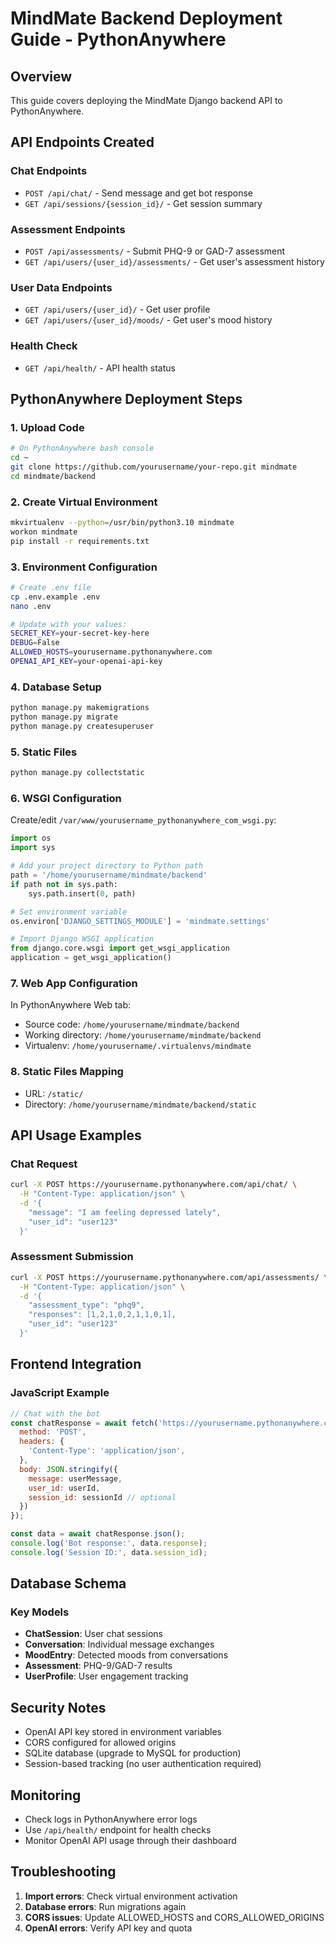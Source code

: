 # MindMate Backend Deployment Guide - PythonAnywhere

## Overview
This guide covers deploying the MindMate Django backend API to PythonAnywhere.

## API Endpoints Created

### Chat Endpoints
- `POST /api/chat/` - Send message and get bot response
- `GET /api/sessions/{session_id}/` - Get session summary

### Assessment Endpoints
- `POST /api/assessments/` - Submit PHQ-9 or GAD-7 assessment
- `GET /api/users/{user_id}/assessments/` - Get user's assessment history

### User Data Endpoints
- `GET /api/users/{user_id}/` - Get user profile
- `GET /api/users/{user_id}/moods/` - Get user's mood history

### Health Check
- `GET /api/health/` - API health status

## PythonAnywhere Deployment Steps

### 1. Upload Code
```bash
# On PythonAnywhere bash console
cd ~
git clone https://github.com/yourusername/your-repo.git mindmate
cd mindmate/backend
```

### 2. Create Virtual Environment
```bash
mkvirtualenv --python=/usr/bin/python3.10 mindmate
workon mindmate
pip install -r requirements.txt
```

### 3. Environment Configuration
```bash
# Create .env file
cp .env.example .env
nano .env

# Update with your values:
SECRET_KEY=your-secret-key-here
DEBUG=False
ALLOWED_HOSTS=yourusername.pythonanywhere.com
OPENAI_API_KEY=your-openai-api-key
```

### 4. Database Setup
```bash
python manage.py makemigrations
python manage.py migrate
python manage.py createsuperuser
```

### 5. Static Files
```bash
python manage.py collectstatic
```

### 6. WSGI Configuration
Create/edit `/var/www/yourusername_pythonanywhere_com_wsgi.py`:

```python
import os
import sys

# Add your project directory to Python path
path = '/home/yourusername/mindmate/backend'
if path not in sys.path:
    sys.path.insert(0, path)

# Set environment variable
os.environ['DJANGO_SETTINGS_MODULE'] = 'mindmate.settings'

# Import Django WSGI application
from django.core.wsgi import get_wsgi_application
application = get_wsgi_application()
```

### 7. Web App Configuration
In PythonAnywhere Web tab:
- Source code: `/home/yourusername/mindmate/backend`
- Working directory: `/home/yourusername/mindmate/backend`
- Virtualenv: `/home/yourusername/.virtualenvs/mindmate`

### 8. Static Files Mapping
- URL: `/static/`
- Directory: `/home/yourusername/mindmate/backend/static`

## API Usage Examples

### Chat Request
```bash
curl -X POST https://yourusername.pythonanywhere.com/api/chat/ \
  -H "Content-Type: application/json" \
  -d '{
    "message": "I am feeling depressed lately",
    "user_id": "user123"
  }'
```

### Assessment Submission
```bash
curl -X POST https://yourusername.pythonanywhere.com/api/assessments/ \
  -H "Content-Type: application/json" \
  -d '{
    "assessment_type": "phq9",
    "responses": [1,2,1,0,2,1,1,0,1],
    "user_id": "user123"
  }'
```

## Frontend Integration

### JavaScript Example
```javascript
// Chat with the bot
const chatResponse = await fetch('https://yourusername.pythonanywhere.com/api/chat/', {
  method: 'POST',
  headers: {
    'Content-Type': 'application/json',
  },
  body: JSON.stringify({
    message: userMessage,
    user_id: userId,
    session_id: sessionId // optional
  })
});

const data = await chatResponse.json();
console.log('Bot response:', data.response);
console.log('Session ID:', data.session_id);
```

## Database Schema

### Key Models
- **ChatSession**: User chat sessions
- **Conversation**: Individual message exchanges
- **MoodEntry**: Detected moods from conversations
- **Assessment**: PHQ-9/GAD-7 results
- **UserProfile**: User engagement tracking

## Security Notes
- OpenAI API key stored in environment variables
- CORS configured for allowed origins
- SQLite database (upgrade to MySQL for production)
- Session-based tracking (no user authentication required)

## Monitoring
- Check logs in PythonAnywhere error logs
- Use `/api/health/` endpoint for health checks
- Monitor OpenAI API usage through their dashboard

## Troubleshooting
1. **Import errors**: Check virtual environment activation
2. **Database errors**: Run migrations again
3. **CORS issues**: Update ALLOWED_HOSTS and CORS_ALLOWED_ORIGINS
4. **OpenAI errors**: Verify API key and quota